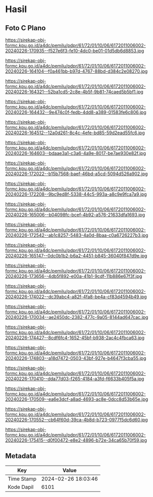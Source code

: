 # Hasil

## Foto C Plano

https://sirekap-obj-formc.kpu.go.id/a4dc/pemilu/pdpr/61/72/01/10/06/6172011006002-20240226-170935--f527e6f3-fe10-4dc0-be01-01d5db6d8853.jpg

https://sirekap-obj-formc.kpu.go.id/a4dc/pemilu/pdpr/61/72/01/10/06/6172011006002-20240226-164104--f0a461bb-b97d-4767-88bd-d384c2e08270.jpg

https://sirekap-obj-formc.kpu.go.id/a4dc/pemilu/pdpr/61/72/01/10/06/6172011006002-20240226-164321--52ba1cd5-2c8e-4b5f-9b81-74caed5b5bf1.jpg

https://sirekap-obj-formc.kpu.go.id/a4dc/pemilu/pdpr/61/72/01/10/06/6172011006002-20240226-164432--9e474c0f-fedb-4dd8-a389-01583fe6c806.jpg

https://sirekap-obj-formc.kpu.go.id/a4dc/pemilu/pdpr/61/72/01/10/06/6172011006002-20240226-164512--12a0d261-8c4c-4efe-bd85-59d2ead55fc6.jpg

https://sirekap-obj-formc.kpu.go.id/a4dc/pemilu/pdpr/61/72/01/10/06/6172011006002-20240226-164603--bdaae3a1-c3a6-4a9e-8017-be7ae930e82f.jpg

https://sirekap-obj-formc.kpu.go.id/a4dc/pemilu/pdpr/61/72/01/10/06/6172011006002-20240226-172022--b15b7568-baef-46bd-a5cd-5094d526a902.jpg

https://sirekap-obj-formc.kpu.go.id/a4dc/pemilu/pdpr/61/72/01/10/06/6172011006002-20240226-172208--9bc9ed8f-5338-44c5-993a-a8c9e9fca7a9.jpg

https://sirekap-obj-formc.kpu.go.id/a4dc/pemilu/pdpr/61/72/01/10/06/6172011006002-20240226-165006--b04098fc-bcef-4b92-a576-21633dfa1693.jpg

https://sirekap-obj-formc.kpu.go.id/a4dc/pemilu/pdpr/61/72/01/10/06/6172011006002-20240226-172542--ab1c8257-5483-4a0d-8baa-c0a6726227b3.jpg

https://sirekap-obj-formc.kpu.go.id/a4dc/pemilu/pdpr/61/72/01/10/06/6172011006002-20240226-165147--0dc0b1b2-b6a2-4451-b845-36040f847d9e.jpg

https://sirekap-obj-formc.kpu.go.id/a4dc/pemilu/pdpr/61/72/01/10/06/6172011006002-20240226-173656--4db5f892-e00a-41b1-9cdf-11b886e67f3f.jpg

https://sirekap-obj-formc.kpu.go.id/a4dc/pemilu/pdpr/61/72/01/10/06/6172011006002-20240226-174022--dc39abc4-a82f-4fa8-be4a-cf83d4594b49.jpg

https://sirekap-obj-formc.kpu.go.id/a4dc/pemilu/pdpr/61/72/01/10/06/6172011006002-20240226-170034--ae2450dc-2382-477c-9a05-8144ad647cac.jpg

https://sirekap-obj-formc.kpu.go.id/a4dc/pemilu/pdpr/61/72/01/10/06/6172011006002-20240226-174427--8cdf6fc4-1652-45bf-b938-2ac4c4fbca63.jpg

https://sirekap-obj-formc.kpu.go.id/a4dc/pemilu/pdpr/61/72/01/10/06/6172011006002-20240226-174803--a18d7472-0503-43bf-927e-b4647f3cba55.jpg

https://sirekap-obj-formc.kpu.go.id/a4dc/pemilu/pdpr/61/72/01/10/06/6172011006002-20240226-170410--dda77d03-f265-4184-a3fd-f6633b405f5a.jpg

https://sirekap-obj-formc.kpu.go.id/a4dc/pemilu/pdpr/61/72/01/10/06/6172011006002-20240226-170509--ea6e3dcf-a8ad-4693-ac8e-0dcc8d53b65e.jpg

https://sirekap-obj-formc.kpu.go.id/a4dc/pemilu/pdpr/61/72/01/10/06/6172011006002-20240226-170552--cb64f60d-39ca-4b8d-b723-0977f5dc6d60.jpg

https://sirekap-obj-formc.kpu.go.id/a4dc/pemilu/pdpr/61/72/01/10/06/6172011006002-20240226-175415--d0f00472-e8e2-4896-b72e-34ca65b70f59.jpg


## Metadata

| Key        | Value               |
| ---------- | ------------------- |
| Time Stamp | 2024-02-26 18:03:46 |
| Kode Dapil | 6101                |



